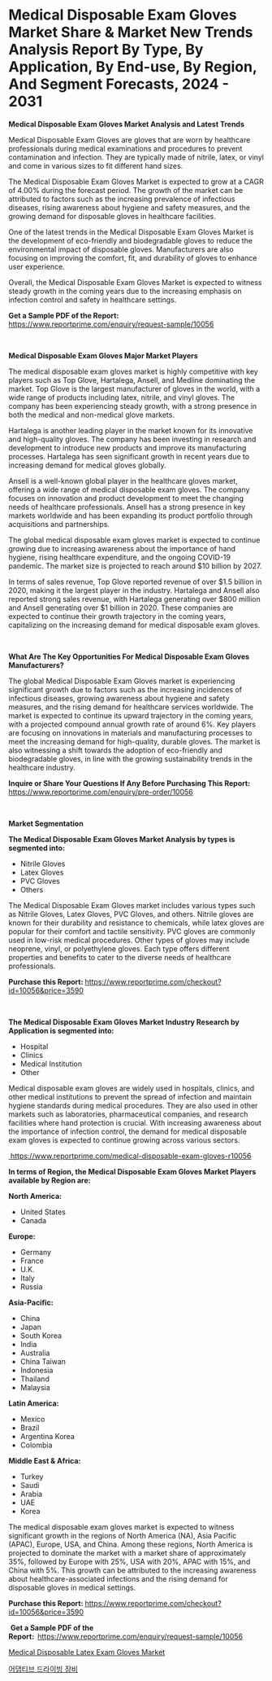 <p><h1>Medical Disposable Exam Gloves Market Share & Market New Trends Analysis Report By Type, By Application, By End-use, By Region, And Segment Forecasts, 2024 - 2031</h1></p><p><strong>Medical Disposable Exam Gloves Market Analysis and Latest Trends</strong></p>
<p><p>Medical Disposable Exam Gloves are gloves that are worn by healthcare professionals during medical examinations and procedures to prevent contamination and infection. They are typically made of nitrile, latex, or vinyl and come in various sizes to fit different hand sizes.</p><p>The Medical Disposable Exam Gloves Market is expected to grow at a CAGR of 4.00% during the forecast period. The growth of the market can be attributed to factors such as the increasing prevalence of infectious diseases, rising awareness about hygiene and safety measures, and the growing demand for disposable gloves in healthcare facilities.</p><p>One of the latest trends in the Medical Disposable Exam Gloves Market is the development of eco-friendly and biodegradable gloves to reduce the environmental impact of disposable gloves. Manufacturers are also focusing on improving the comfort, fit, and durability of gloves to enhance user experience.</p><p>Overall, the Medical Disposable Exam Gloves Market is expected to witness steady growth in the coming years due to the increasing emphasis on infection control and safety in healthcare settings.</p></p>
<p><strong>Get a Sample PDF of the Report:&nbsp;</strong> <a href="https://www.reportprime.com/enquiry/request-sample/10056">https://www.reportprime.com/enquiry/request-sample/10056</a></p>
<p>&nbsp;</p>
<p><strong>Medical Disposable Exam Gloves Major Market Players</strong></p>
<p><p>The medical disposable exam gloves market is highly competitive with key players such as Top Glove, Hartalega, Ansell, and Medline dominating the market. Top Glove is the largest manufacturer of gloves in the world, with a wide range of products including latex, nitrile, and vinyl gloves. The company has been experiencing steady growth, with a strong presence in both the medical and non-medical glove markets. </p><p>Hartalega is another leading player in the market known for its innovative and high-quality gloves. The company has been investing in research and development to introduce new products and improve its manufacturing processes. Hartalega has seen significant growth in recent years due to increasing demand for medical gloves globally.</p><p>Ansell is a well-known global player in the healthcare gloves market, offering a wide range of medical disposable exam gloves. The company focuses on innovation and product development to meet the changing needs of healthcare professionals. Ansell has a strong presence in key markets worldwide and has been expanding its product portfolio through acquisitions and partnerships.</p><p>The global medical disposable exam gloves market is expected to continue growing due to increasing awareness about the importance of hand hygiene, rising healthcare expenditure, and the ongoing COVID-19 pandemic. The market size is projected to reach around $10 billion by 2027.</p><p>In terms of sales revenue, Top Glove reported revenue of over $1.5 billion in 2020, making it the largest player in the industry. Hartalega and Ansell also reported strong sales revenue, with Hartalega generating over $800 million and Ansell generating over $1 billion in 2020. These companies are expected to continue their growth trajectory in the coming years, capitalizing on the increasing demand for medical disposable exam gloves.</p></p>
<p>&nbsp;</p>
<p><strong>What Are The Key Opportunities For Medical Disposable Exam Gloves Manufacturers?</strong></p>
<p><p>The global Medical Disposable Exam Gloves market is experiencing significant growth due to factors such as the increasing incidences of infectious diseases, growing awareness about hygiene and safety measures, and the rising demand for healthcare services worldwide. The market is expected to continue its upward trajectory in the coming years, with a projected compound annual growth rate of around 6%. Key players are focusing on innovations in materials and manufacturing processes to meet the increasing demand for high-quality, durable gloves. The market is also witnessing a shift towards the adoption of eco-friendly and biodegradable gloves, in line with the growing sustainability trends in the healthcare industry.</p></p>
<p><strong>Inquire or Share Your Questions If Any Before Purchasing This Report:</strong> <a href="https://www.reportprime.com/enquiry/pre-order/10056">https://www.reportprime.com/enquiry/pre-order/10056</a></p>
<p>&nbsp;</p>
<p><strong>Market Segmentation</strong></p>
<p><strong>The Medical Disposable Exam Gloves Market Analysis by types is segmented into:</strong></p>
<p><ul><li>Nitrile Gloves</li><li>Latex Gloves</li><li>PVC Gloves</li><li>Others</li></ul></p>
<p><p>The Medical Disposable Exam Gloves market includes various types such as Nitrile Gloves, Latex Gloves, PVC Gloves, and others. Nitrile gloves are known for their durability and resistance to chemicals, while latex gloves are popular for their comfort and tactile sensitivity. PVC gloves are commonly used in low-risk medical procedures. Other types of gloves may include neoprene, vinyl, or polyethylene gloves. Each type offers different properties and benefits to cater to the diverse needs of healthcare professionals.</p></p>
<p><strong>Purchase this Report:&nbsp;</strong><a href="https://www.reportprime.com/checkout?id=10056&price=3590">https://www.reportprime.com/checkout?id=10056&price=3590</a></p>
<p>&nbsp;</p>
<p><strong>The Medical Disposable Exam Gloves Market Industry Research by Application is segmented into:</strong></p>
<p><ul><li>Hospital</li><li>Clinics</li><li>Medical Institution</li><li>Other</li></ul></p>
<p><p>Medical disposable exam gloves are widely used in hospitals, clinics, and other medical institutions to prevent the spread of infection and maintain hygiene standards during medical procedures. They are also used in other markets such as laboratories, pharmaceutical companies, and research facilities where hand protection is crucial. With increasing awareness about the importance of infection control, the demand for medical disposable exam gloves is expected to continue growing across various sectors.</p></p>
<p><a href="https://www.reportprime.com/medical-disposable-exam-gloves-r10056">&nbsp;https://www.reportprime.com/medical-disposable-exam-gloves-r10056</a></p>
<p><strong>In terms of Region, the Medical Disposable Exam Gloves Market Players available by Region are:</strong></p>
<p>
    <p> <strong> North America: </strong>
        <ul>
            <li>United States</li>
            <li>Canada</li>
        </ul>
        </p> 
    <p> <strong> Europe: </strong>
        <ul>
            <li>Germany</li>
            <li>France</li>
            <li>U.K.</li>
            <li>Italy</li>
            <li>Russia</li>
        </ul>
        </p> 
    <p> <strong> Asia-Pacific: </strong>
        <ul>
            <li>China</li>
            <li>Japan</li>
            <li>South Korea</li>
            <li>India</li>
            <li>Australia</li>
            <li>China Taiwan</li>
            <li>Indonesia</li>
            <li>Thailand</li>
            <li>Malaysia</li>
        </ul>
        </p> 
    <p> <strong> Latin America: </strong>
        <ul>
            <li>Mexico</li>
            <li>Brazil</li>
            <li>Argentina Korea</li>
            <li>Colombia</li>
        </ul>
        </p> 
    <p> <strong> Middle East & Africa: </strong>
        <ul>
            <li>Turkey</li>
            <li>Saudi</li>
            <li>Arabia</li>
            <li>UAE</li>
            <li>Korea</li>
        </ul>
    </p>
    </p>
<p><p>The medical disposable exam gloves market is expected to witness significant growth in the regions of North America (NA), Asia Pacific (APAC), Europe, USA, and China. Among these regions, North America is projected to dominate the market with a market share of approximately 35%, followed by Europe with 25%, USA with 20%, APAC with 15%, and China with 5%. This growth can be attributed to the increasing awareness about healthcare-associated infections and the rising demand for disposable gloves in medical settings.</p></p>
<p><strong>Purchase this Report: </strong><a href="https://www.reportprime.com/checkout?id=10056&price=3590">https://www.reportprime.com/checkout?id=10056&price=3590</a></p>
<p>&nbsp;<strong>Get a Sample PDF of the Report:&nbsp;&nbsp;</strong><a href="https://www.reportprime.com/enquiry/request-sample/10056">https://www.reportprime.com/enquiry/request-sample/10056</a></p>
<p><strong></strong></p>
<p><p><a href="https://github.com/RoccoManning/Market-Research-Report-List-4/blob/main/medical-disposable-latex-exam-gloves-market.md">Medical Disposable Latex Exam Gloves Market</a></p><p><a href="https://medium.com/@matthiasdkins856/%EC%A0%81%EC%9D%91-%EC%9A%B4%EC%A0%84-%EC%9E%A5%EB%B9%84-%EC%8B%9C%EC%9E%A5-%EC%8B%9C%EC%9E%A5-%EC%A0%90%EC%9C%A0%EC%9C%A8-%EC%8B%9C%EC%9E%A5-%EB%8F%99%ED%96%A5-%EB%B0%8F-%EB%AF%B8%EB%9E%98-%EC%84%B1%EC%9E%A5-%ED%83%90%EC%83%89-3e65f58771ef">어댑티브 드라이빙 장비</a></p></p>
